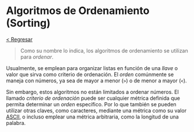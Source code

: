 # Algoritmos de Ordenamiento (Sorting)

[< Regresar](/)

> Como su nombre lo indica, los algoritmos de ordenamiento se utilizan para _ordenar_.

Usualmente, se emplean para organizar listas en función de una _llave_ o valor que sirva como criterio de ordenación. El _orden_ comúnmente se maneja con números, ya sea de mayor a menor (`>`) o de menor a mayor (`<`).

Sin embargo, estos algoritmos no están limitados a ordenar números. El llamado _criterio de ordenación_ puede ser cualquier métrica definida que permita determinar un _orden_ específico. Por lo que también se pueden utilizar otras claves, como caracteres, mediante una métrica como su valor [ASCII](https://www.ascii-code.com/), o incluso emplear una métrica arbitraria, como la longitud de una palabra.
